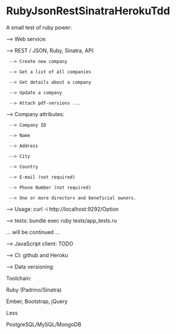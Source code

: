 RubyJsonRestSinatraHerokuTdd
============================

A small test of ruby power:

 --> Web service:

   -->  REST / JSON, Ruby, Sinatra, API:

     --> Create new company

     --> Get a list of all companies

     --> Get details about a company

     --> Update a company

     --> Attach pdf-versions ...

   --> Company attributes:

     --> Company ID

     --> Name

     --> Address

     --> City

     --> Country

     --> E-mail (not required)

     --> Phone Number (not required)

     --> One or more directors and beneficial owners.

  --> Usage: curl -i http://localhost:9292/Option

  --> tests: bundle exec ruby tests/app_tests.ru

 ... will be continued ...

 --> JavaScript client: TODO

 --> CI: github and Heroku

 --> Data versioning

Toolchain:

   Ruby (Padrino/Sinatra)

   Ember, Bootstrap, jQuery

   Less

   PostgreSQL/MySQL/MongoDB

